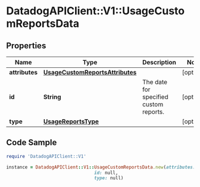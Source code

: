 # DatadogAPIClient::V1::UsageCustomReportsData

## Properties

Name | Type | Description | Notes
------------ | ------------- | ------------- | -------------
**attributes** | [**UsageCustomReportsAttributes**](UsageCustomReportsAttributes.md) |  | [optional] 
**id** | **String** | The date for specified custom reports. | [optional] 
**type** | [**UsageReportsType**](UsageReportsType.md) |  | [optional] 

## Code Sample

```ruby
require 'DatadogAPIClient::V1'

instance = DatadogAPIClient::V1::UsageCustomReportsData.new(attributes: null,
                                 id: null,
                                 type: null)
```


